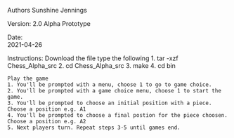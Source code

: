 Authors
    Sunshine Jennings
    
Version:
    2.0 Alpha Prototype 

Date:   
    2021-04-26

Instructions:
    Download the file
    type the following
    1. tar -xzf Chess_Alpha_src
    2. cd Chess_Alpha_src
    3. make
    4. cd bin

    Play the game
    1. You'll be prompted with a menu, choose 1 to go to game choice.
    2. You'll be prompted with a game choice menu, choose 1 to start the game.
    3. You'll be prompted to choose an initial position with a piece. Choose a position e.g. A1
    4. You'll be prompted to choose a final postion for the piece choosen. Choose a position e.g. A2
    5. Next players turn. Repeat steps 3-5 until games end.
